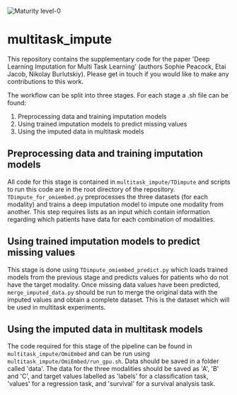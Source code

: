 ![Maturity level-0](https://img.shields.io/badge/Maturity%20Level-ML--0-red)

# multitask_impute
This repository contains the supplementary code for the paper 'Deep Learning Imputation for Multi Task Learning' (authors Sophie Peacock, Etai Jacob, Nikolay Burlutskiy). Please get in touch if you would like to make any contributions to this work.

The workflow can be split into three stages. For each stage a .sh file can be found:
1. Preprocessing data and training imputation models
2. Using trained imputation models to predict missing values 
3. Using the imputed data in multitask models

## Preprocessing data and training imputation models
All code for this stage is contained in `multitask_impute/TDimpute` and scripts to run this code are in the root directory of the repository. `TDimpute_for_omiembed.py` preprocesses the three datasets (for each modality) and trains a deep imputation model to impute one modality from another. This step requires lists as an input which contain information regarding which patients have data for each combination of modalities.

## Using trained imputation models to predict missing values
This stage is done using `TDimpute_omiembed_predict.py` which loads trained models from the previous stage and predicts values for patients who do not have the target modality. Once missing data values have been predicted, `merge_imputed_data.py` should be run to merge the original data with the imputed values and obtain a complete dataset. This is the dataset which will be used in multitask experiments.

## Using the imputed data in multitask models
The code required for this stage of the pipeline can be found in `multitask_impute/OmiEmbed` and can be run using `multitask_impute/OmiEmbed/run_gpu.sh`. Data should be saved in a folder called 'data'. The data for the three modalities should be saved as 'A', 'B' and 'C', and target values labelled as 'labels' for a classification task, 'values' for a regression task, and 'survival' for a survival analysis task. 
